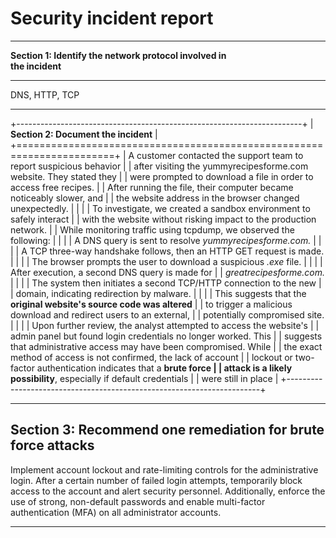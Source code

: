 # Security incident report

  -----------------------------------------------------------------------
  **Section 1: Identify the network protocol involved in   
  the incident**                                           
  -------------------------------------------------------- --------------
  DNS, HTTP, TCP                                           

                                                           
  -----------------------------------------------------------------------

+-----------------------------------------------------------------------+
| **Section 2: Document the incident**                                  |
+=======================================================================+
| A customer contacted the support team to report suspicious behavior   |
| after visiting the yummyrecipesforme.com website. They stated they    |
| were prompted to download a file in order to access free recipes.     |
| After running the file, their computer became noticeably slower, and  |
| the website address in the browser changed unexpectedly.              |
|                                                                       |
| To investigate, we created a sandbox environment to safely interact   |
| with the website without risking impact to the production network.    |
| While monitoring traffic using tcpdump, we observed the following:    |
|                                                                       |
| A DNS query is sent to resolve *yummyrecipesforme.com.*               |
|                                                                       |
| A TCP three-way handshake follows, then an HTTP GET request is made.  |
|                                                                       |
| The browser prompts the user to download a suspicious *.exe* file.    |
|                                                                       |
| After execution, a second DNS query is made for                       |
| *greatrecipesforme.com.*                                              |
|                                                                       |
| The system then initiates a second TCP/HTTP connection to the new     |
| domain, indicating redirection by malware.                            |
|                                                                       |
| This suggests that the **original website's source code was altered** |
| to trigger a malicious download and redirect users to an external,    |
| potentially compromised site.                                         |
|                                                                       |
| Upon further review, the analyst attempted to access the website's    |
| admin panel but found login credentials no longer worked. This        |
| suggests that administrative access may have been compromised. While  |
| the exact method of access is not confirmed, the lack of account      |
| lockout or two-factor authentication indicates that a **brute force   |
| attack is a likely possibility**, especially if default credentials   |
| were still in place                                                   |
+-----------------------------------------------------------------------+

  -----------------------------------------------------------------------
  **Section 3: Recommend one remediation for brute force attacks**
  -----------------------------------------------------------------------
  Implement account lockout and rate-limiting controls for the
  administrative login. After a certain number of failed login attempts,
  temporarily block access to the account and alert security personnel.
  Additionally, enforce the use of strong, non-default passwords and
  enable multi-factor authentication (MFA) on all administrator accounts.

  -----------------------------------------------------------------------
